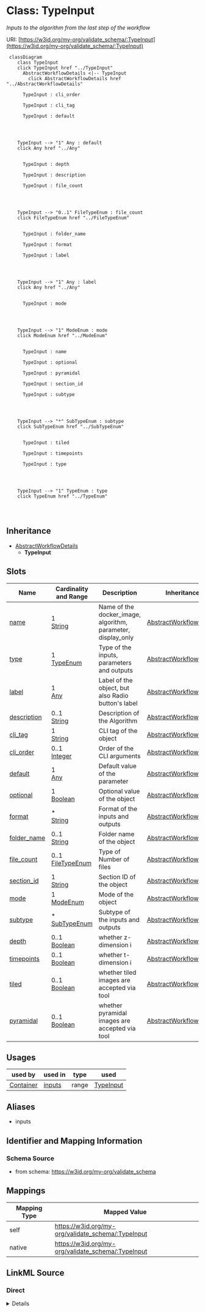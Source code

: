 

# Class: TypeInput


_Inputs to the algorithm from the last step of the workflow_





URI: [https://w3id.org/my-org/validate_schema/:TypeInput](https://w3id.org/my-org/validate_schema/:TypeInput)






```mermaid
 classDiagram
    class TypeInput
    click TypeInput href "../TypeInput"
      AbstractWorkflowDetails <|-- TypeInput
        click AbstractWorkflowDetails href "../AbstractWorkflowDetails"
      
      TypeInput : cli_order
        
      TypeInput : cli_tag
        
      TypeInput : default
        
          
    
    
    TypeInput --> "1" Any : default
    click Any href "../Any"

        
      TypeInput : depth
        
      TypeInput : description
        
      TypeInput : file_count
        
          
    
    
    TypeInput --> "0..1" FileTypeEnum : file_count
    click FileTypeEnum href "../FileTypeEnum"

        
      TypeInput : folder_name
        
      TypeInput : format
        
      TypeInput : label
        
          
    
    
    TypeInput --> "1" Any : label
    click Any href "../Any"

        
      TypeInput : mode
        
          
    
    
    TypeInput --> "1" ModeEnum : mode
    click ModeEnum href "../ModeEnum"

        
      TypeInput : name
        
      TypeInput : optional
        
      TypeInput : pyramidal
        
      TypeInput : section_id
        
      TypeInput : subtype
        
          
    
    
    TypeInput --> "*" SubTypeEnum : subtype
    click SubTypeEnum href "../SubTypeEnum"

        
      TypeInput : tiled
        
      TypeInput : timepoints
        
      TypeInput : type
        
          
    
    
    TypeInput --> "1" TypeEnum : type
    click TypeEnum href "../TypeEnum"

        
      
```





## Inheritance
* [AbstractWorkflowDetails](AbstractWorkflowDetails.md)
    * **TypeInput**



## Slots

| Name | Cardinality and Range | Description | Inheritance |
| ---  | --- | --- | --- |
| [name](name.md) | 1 <br/> [String](String.md) | Name of the docker_image, algorithm, parameter, display_only | [AbstractWorkflowDetails](AbstractWorkflowDetails.md) |
| [type](type.md) | 1 <br/> [TypeEnum](TypeEnum.md) | Type of the inputs, parameters and outputs | [AbstractWorkflowDetails](AbstractWorkflowDetails.md) |
| [label](label.md) | 1 <br/> [Any](Any.md) | Label of the object, but also Radio button's label | [AbstractWorkflowDetails](AbstractWorkflowDetails.md) |
| [description](description.md) | 0..1 <br/> [String](String.md) | Description of the Algorithm | [AbstractWorkflowDetails](AbstractWorkflowDetails.md) |
| [cli_tag](cli_tag.md) | 1 <br/> [String](String.md) | CLI tag of the object | [AbstractWorkflowDetails](AbstractWorkflowDetails.md) |
| [cli_order](cli_order.md) | 0..1 <br/> [Integer](Integer.md) | Order of the CLI arguments | [AbstractWorkflowDetails](AbstractWorkflowDetails.md) |
| [default](default.md) | 1 <br/> [Any](Any.md) | Default value of the parameter | [AbstractWorkflowDetails](AbstractWorkflowDetails.md) |
| [optional](optional.md) | 1 <br/> [Boolean](Boolean.md) | Optional value of the object | [AbstractWorkflowDetails](AbstractWorkflowDetails.md) |
| [format](format.md) | * <br/> [String](String.md) | Format of the inputs and outputs | [AbstractWorkflowDetails](AbstractWorkflowDetails.md) |
| [folder_name](folder_name.md) | 0..1 <br/> [String](String.md) | Folder name of the object | [AbstractWorkflowDetails](AbstractWorkflowDetails.md) |
| [file_count](file_count.md) | 0..1 <br/> [FileTypeEnum](FileTypeEnum.md) | Type of Number of files | [AbstractWorkflowDetails](AbstractWorkflowDetails.md) |
| [section_id](section_id.md) | 1 <br/> [String](String.md) | Section ID of the object | [AbstractWorkflowDetails](AbstractWorkflowDetails.md) |
| [mode](mode.md) | 1 <br/> [ModeEnum](ModeEnum.md) | Mode of the object | [AbstractWorkflowDetails](AbstractWorkflowDetails.md) |
| [subtype](subtype.md) | * <br/> [SubTypeEnum](SubTypeEnum.md) | Subtype of the inputs and outputs | [AbstractWorkflowDetails](AbstractWorkflowDetails.md) |
| [depth](depth.md) | 0..1 <br/> [Boolean](Boolean.md) | whether z-dimension i | [AbstractWorkflowDetails](AbstractWorkflowDetails.md) |
| [timepoints](timepoints.md) | 0..1 <br/> [Boolean](Boolean.md) | whether t-dimension i | [AbstractWorkflowDetails](AbstractWorkflowDetails.md) |
| [tiled](tiled.md) | 0..1 <br/> [Boolean](Boolean.md) | whether tiled images are accepted via tool | [AbstractWorkflowDetails](AbstractWorkflowDetails.md) |
| [pyramidal](pyramidal.md) | 0..1 <br/> [Boolean](Boolean.md) | whether pyramidal images are accepted via tool | [AbstractWorkflowDetails](AbstractWorkflowDetails.md) |





## Usages

| used by | used in | type | used |
| ---  | --- | --- | --- |
| [Container](Container.md) | [inputs](inputs.md) | range | [TypeInput](TypeInput.md) |




## Aliases


* inputs



## Identifier and Mapping Information







### Schema Source


* from schema: https://w3id.org/my-org/validate_schema




## Mappings

| Mapping Type | Mapped Value |
| ---  | ---  |
| self | https://w3id.org/my-org/validate_schema/:TypeInput |
| native | https://w3id.org/my-org/validate_schema/:TypeInput |







## LinkML Source

<!-- TODO: investigate https://stackoverflow.com/questions/37606292/how-to-create-tabbed-code-blocks-in-mkdocs-or-sphinx -->

### Direct

<details>
```yaml
name: TypeInput
description: Inputs to the algorithm from the last step of the workflow
from_schema: https://w3id.org/my-org/validate_schema
aliases:
- inputs
is_a: AbstractWorkflowDetails
rules:
- preconditions:
    slot_conditions:
      type:
        name: type
        equals_string: image
  postconditions:
    slot_conditions:
      subtype:
        name: subtype
        required: true
      depth:
        name: depth
        required: true
      timepoints:
        name: timepoints
        required: true
      tiled:
        name: tiled
        required: true
      pyramidal:
        name: pyramidal
        required: true
  description: Extra flags needed iff type is image

```
</details>

### Induced

<details>
```yaml
name: TypeInput
description: Inputs to the algorithm from the last step of the workflow
from_schema: https://w3id.org/my-org/validate_schema
aliases:
- inputs
is_a: AbstractWorkflowDetails
attributes:
  name:
    name: name
    description: Name of the docker_image, algorithm, parameter, display_only
    from_schema: https://w3id.org/my-org/validate_schema
    rank: 1000
    alias: name
    owner: TypeInput
    domain_of:
    - AbstractWorkflowDetails
    - AbstractUserInterface
    - ExecFunction
    - DockerImage
    - TypeAlgorithmFromCitation
    range: string
    required: true
  type:
    name: type
    description: Type of the inputs, parameters and outputs
    from_schema: https://w3id.org/my-org/validate_schema
    rank: 1000
    alias: type
    owner: TypeInput
    domain_of:
    - AbstractWorkflowDetails
    - AbstractUserInterface
    range: TypeEnum
    required: true
  label:
    name: label
    description: Label of the object, but also Radio button's label
    from_schema: https://w3id.org/my-org/validate_schema
    rank: 1000
    alias: label
    owner: TypeInput
    domain_of:
    - AbstractWorkflowDetails
    - AbstractUserInterface
    - RadioOptions
    range: Any
    required: true
  description:
    name: description
    description: Description of the Algorithm
    from_schema: https://w3id.org/my-org/validate_schema
    rank: 1000
    alias: description
    owner: TypeInput
    domain_of:
    - AbstractWorkflowDetails
    - AbstractUserInterface
    - TypeAlgorithmFromCitation
    range: string
  cli_tag:
    name: cli_tag
    description: CLI tag of the object
    from_schema: https://w3id.org/my-org/validate_schema
    rank: 1000
    alias: cli_tag
    owner: TypeInput
    domain_of:
    - AbstractWorkflowDetails
    - TypeParameter
    - HiddenArgs
    range: string
    required: true
  cli_order:
    name: cli_order
    description: Order of the CLI arguments
    from_schema: https://w3id.org/my-org/validate_schema
    rank: 1000
    alias: cli_order
    owner: TypeInput
    domain_of:
    - AbstractWorkflowDetails
    - TypeParameter
    - HiddenArgs
    range: integer
    required: false
  default:
    name: default
    description: Default value of the parameter
    from_schema: https://w3id.org/my-org/validate_schema
    rank: 1000
    alias: default
    owner: TypeInput
    domain_of:
    - AbstractWorkflowDetails
    - TypeParameter
    - TypeDisplayOnly
    range: Any
    required: true
  optional:
    name: optional
    description: Optional value of the object
    from_schema: https://w3id.org/my-org/validate_schema
    rank: 1000
    alias: optional
    owner: TypeInput
    domain_of:
    - AbstractWorkflowDetails
    - AbstractUserInterface
    range: boolean
    required: true
  format:
    name: format
    description: Format of the inputs and outputs
    from_schema: https://w3id.org/my-org/validate_schema
    rank: 1000
    alias: format
    owner: TypeInput
    domain_of:
    - AbstractWorkflowDetails
    range: string
    multivalued: true
  folder_name:
    name: folder_name
    description: Folder name of the object
    from_schema: https://w3id.org/my-org/validate_schema
    rank: 1000
    alias: folder_name
    owner: TypeInput
    domain_of:
    - AbstractWorkflowDetails
    - AbstractUserInterface
    range: string
    required: false
  file_count:
    name: file_count
    description: Type of Number of files
    from_schema: https://w3id.org/my-org/validate_schema
    rank: 1000
    alias: file_count
    owner: TypeInput
    domain_of:
    - AbstractWorkflowDetails
    - AbstractUserInterface
    range: FileTypeEnum
    required: false
  section_id:
    name: section_id
    description: Section ID of the object
    from_schema: https://w3id.org/my-org/validate_schema
    rank: 1000
    alias: section_id
    owner: TypeInput
    domain_of:
    - AbstractWorkflowDetails
    - AbstractUserInterface
    range: string
    required: true
  mode:
    name: mode
    description: Mode of the object
    from_schema: https://w3id.org/my-org/validate_schema
    rank: 1000
    alias: mode
    owner: TypeInput
    domain_of:
    - AbstractWorkflowDetails
    - AbstractUserInterface
    range: ModeEnum
    required: true
  subtype:
    name: subtype
    description: Subtype of the inputs and outputs
    from_schema: https://w3id.org/my-org/validate_schema
    rank: 1000
    alias: subtype
    owner: TypeInput
    domain_of:
    - AbstractWorkflowDetails
    range: SubTypeEnum
    multivalued: true
  depth:
    name: depth
    description: whether z-dimension i.e. depth is accepted via tool
    from_schema: https://w3id.org/my-org/validate_schema
    rank: 1000
    alias: depth
    owner: TypeInput
    domain_of:
    - AbstractWorkflowDetails
    range: boolean
  timepoints:
    name: timepoints
    description: whether t-dimension i.e. timepoints are accepted via tool
    from_schema: https://w3id.org/my-org/validate_schema
    rank: 1000
    alias: timepoints
    owner: TypeInput
    domain_of:
    - AbstractWorkflowDetails
    range: boolean
  tiled:
    name: tiled
    description: whether tiled images are accepted via tool
    from_schema: https://w3id.org/my-org/validate_schema
    rank: 1000
    alias: tiled
    owner: TypeInput
    domain_of:
    - AbstractWorkflowDetails
    range: boolean
  pyramidal:
    name: pyramidal
    description: whether pyramidal images are accepted via tool
    from_schema: https://w3id.org/my-org/validate_schema
    rank: 1000
    alias: pyramidal
    owner: TypeInput
    domain_of:
    - AbstractWorkflowDetails
    range: boolean
rules:
- preconditions:
    slot_conditions:
      type:
        name: type
        equals_string: image
  postconditions:
    slot_conditions:
      subtype:
        name: subtype
        required: true
      depth:
        name: depth
        required: true
      timepoints:
        name: timepoints
        required: true
      tiled:
        name: tiled
        required: true
      pyramidal:
        name: pyramidal
        required: true
  description: Extra flags needed iff type is image

```
</details>
